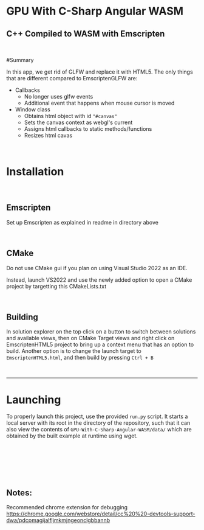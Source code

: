 # GPU With C-Sharp Angular WASM
## C++ Compiled to WASM with Emscripten

<br>

#Summary

In this app, we get rid of GLFW and replace it with HTML5.
The only things that are different compared to EmscriptenGLFW are:
- Callbacks
	- No longer uses glfw events 
	- Additional event that happens when mouse cursor is moved
- Window class
	- Obtains html object with id `"#canvas"`
	- Sets the canvas context as webgl's current
	- Assigns html callbacks to static methods/functions
	- Resizes html cavas 

<br>

# Installation
<br>

## Emscripten

Set up Emscripten as explained in readme in directory above

<br>

## CMake

Do not use CMake gui if you plan on using Visual Studio 2022 as an IDE.

Instead, launch VS2022 and use the newly added option to open a CMake project by targetting this CMakeLists.txt

<br>

## Building

In solution explorer on the top click on a button to switch between solutions and available views, then on CMake Target views and right click on EmscriptenHTML5 project to bring up a context menu that has an option to build. 
Another option is to change the launch target to `EmscriptenHTML5.html`, and then build by pressing `Ctrl + B`

<br>

-----

# Launching

To properly launch this project, use the provided `run.py` script.
It starts a local server with its root in the directory of the repository, such that it can also view the contents of `GPU-With-C-Sharp-Angular-WASM/data/` which are obtained by the built example at runtime using wget.



<br><br><br><br><br>

Notes:
-------

Recommended chrome extension for debugging
https://chrome.google.com/webstore/detail/cc%20%20-devtools-support-dwa/pdcpmagijalfljmkmjngeonclgbbannb